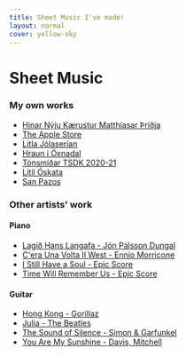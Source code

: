 ```yaml
---
title: Sheet Music I've made!
layout: normal
cover: yellow-sky
---
```


<h1>Sheet Music</h1>

<div class="sheetmusiccontainer">

<h3>My own works</h3>
<ul class="sheetmusiclist">
	<li><a href="/sheets/hinarnyjukaerustur">Hinar Nýju Kærustur Matthíasar Þriðja</a></li>
	<li><a href="/sheets/theapplestore">The Apple Store</a></li>
	<li><a href="/sheets/litlajolaserian">Litla Jólaserían</a></li>
	<li><a href="/files/sheetmusic/misc/hraunioxn.pdf">Hraun í Öxnadal</a></li>
	<li><a href="/sheets/tonsmidartsdk">Tónsmíðar TSDK 2020-21</a></li>
	<li><a href="/files/sheetmusic/misc/litil-oskata.pdf">Lítil Óskata</a></li>
	<li><a href="/files/sheetmusic/misc/San Pazos.pdf">San Pazos</a></li>
</ul>


<h3>Other artists' work</h3>
<h4>Piano</h4>
<ul class="sheetmusiclist">
	<li><a href="/files/sheetmusic/otherartists/lagid hans afa.pdf">Lagið Hans Langafa - Jón Pálsson Dungal</a></li>
	<li><a href="/files/sheetmusic/otherartists/Cera una volta il west.pdf">C'era Una Volta Il West - Ennio Morricone</a></li>
	<li><a href="/files/sheetmusic/otherartists/I_Still_Have_a_Soul_Epic_Score.pdf">I Still Have a Soul - Epic Score</a></li>
	<li><a href="/files/sheetmusic/otherartists/Time_Will_Remember_Us_Epic_Score.pdf">Time Will Remember Us - Epic Score</a></li>
</ul>
<h4>Guitar</h4>
<ul class="sheetmusiclist bottomsheetmusiclist">
	<li><a href="/files/sheetmusic/otherartists/guitar/HongKong.pdf">Hong Kong - Gorillaz</a></li>
	<li><a href="/files/sheetmusic/otherartists/guitar/Julia.pdf">Julia - The Beatles</a></li>
	<li><a href="/files/sheetmusic/otherartists/guitar/SoundOfSilence.pdf">The Sound of Silence - Simon & Garfunkel</a></li>
	<li><a href="/files/sheetmusic/otherartists/guitar/YouAreMySunshine.pdf">You Are My Sunshine - Davis, Mitchell</a></li>
</ul>

</div>
